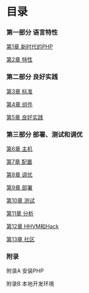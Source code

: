 # 目录

### 第一部分 语言特性

[第1章 新时代的PHP](#docs/modernphp_01)

[第2章 特性](#docs/modernphp_02)


### 第二部分 良好实践

[第3章 标准](#docs/modernphp_03)

[第4章 组件](#docs/modernphp_04)

[第5章 良好实践](#docs/modernphp_05)


### 第三部分 部署、测试和调优

[第6章 主机](#docs/modernphp_06)

[第7章 配置](#docs/modernphp_07)

[第8章 调优](#docs/modernphp_08)

[第9章 部署](#docs/modernphp_09)

[第10章 测试](#docs/modernphp_10)

[第11章 分析](#docs/modernphp_11)

[第12章 HHVM和Hack](#docs/modernphp_12)

[第13章 社区](#docs/modernphp_13)


### 附录

附录A 安装PHP

附录B 本地开发环境


